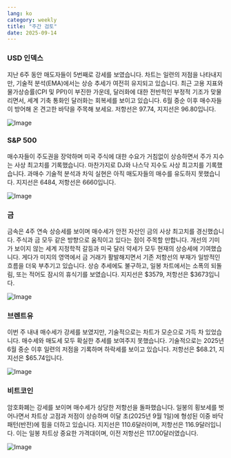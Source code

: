 ```yaml
---
lang: ko
category: weekly
title: "주간 검토"
date: 2025-09-14
---
```


### USD 인덱스

지난 6주 동안 매도자들이 5번째로 강세를 보였습니다. 차트는 일련의 저점을 나타내지만, 기술적 분석(EMA)에서는 상승 추세가 여전히 유지되고 있습니다. 최근 고용 지표와 물가상승률(CPI 및 PPI)이 부진한 가운데, 달러화에 대한 전반적인 부정적 기조가 맞물리면서, 세계 기축 통화인 달러화는 회복세를 보이고 있습니다. 6월 중순 이후 매수자들이 방어해 온 견고한 바닥을 주목해 보세요. 저항선은 97.74, 지지선은 96.80입니다.

![Image](https://markleighedu.github.io/img/Sep-2025/14-Sep-2025/usdindex.jpg)

### S&P 500

매수자들이 주도권을 장악하며 미국 주식에 대한 수요가 거침없이 상승하면서 주가 지수는 사상 최고치를 기록했습니다. 마찬가지로 DJ와 나스닥 지수도 사상 최고치를 기록했습니다. 과매수 기술적 분석과 차익 실현은 아직 매도자들의 매수를 유도하지 못했습니다. 지지선은 6484, 저항선은 6660입니다.

![Image](https://markleighedu.github.io/img/Sep-2025/14-Sep-2025/sp500.jpg)

### 금

금속은 4주 연속 상승세를 보이며 매수세가 안전 자산인 금의 사상 최고치를 경신했습니다. 주식과 금 모두 같은 방향으로 움직이고 있다는 점이 주목할 만합니다. 개선의 기미가 보이지 않는 세계 지정학적 갈등과 미국 달러 약세가 모두 현재의 상승세에 기여했습니다. 게다가 미지의 영역에서 금 거래가 활발해지면서 기존 저항선의 부재가 일방적인 흐름을 더욱 부추기고 있습니다. 상승 추세에도 불구하고, 일봉 차트에서는 소폭의 되돌림, 또는 적어도 잠시의 휴식기를 보였습니다. 지지선은 $3579, 저항선은 $3673입니다.

![Image](https://markleighedu.github.io/img/Sep-2025/14-Sep-2025/gold.jpg)

### 브렌트유

이번 주 내내 매수세가 강세를 보였지만, 기술적으로는 차트가 모순으로 가득 차 있었습니다. 매수세와 매도세 모두 확실한 추세를 보여주지 못했습니다. 기술적으로는 2025년 6월 중순 이후 일련의 저점을 기록하며 하락세를 보이고 있습니다. 저항선은 $68.21, 지지선은 $65.74입니다.

![Image](https://markleighedu.github.io/img/Sep-2025/14-Sep-2025/brentoil.jpg)

### 비트코인

암호화폐는 강세를 보이며 매수세가 상당한 저항선을 돌파했습니다. 일봉의 횡보세를 벗어나면서 차트상 고점과 저점이 상승하며 이달 초(2025년 9월 1일)에 형성된 이중 바닥 패턴(반전)에 힘을 더하고 있습니다. 지지선은 110.6달러이며, 저항선은 116.9달러입니다. 이는 일봉 차트상 중요한 가격대이며, 이전 저항선은 117.00달러였습니다.

![Image](https://markleighedu.github.io/img/Sep-2025/14-Sep-2025/bitcoin.jpg)

